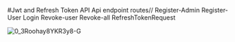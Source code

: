 #Jwt and Refresh Token API
Api endpoint routes//
Register-Admin
Register-User
Login
Revoke-user
Revoke-all
RefreshTokenRequest


![0_3Roohay8YKR3y8-G](https://github.com/user-attachments/assets/f2b8b7bf-5255-4650-91f8-cc2a914bcb03)
